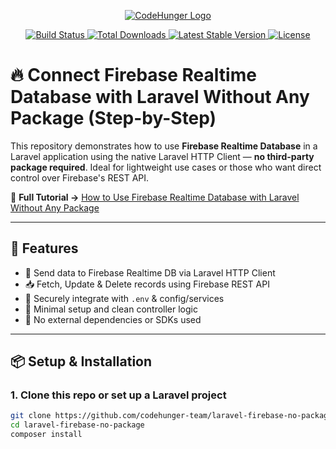 <p align="center">
    <a href="https://www.codehunger.in" target="_blank">
        <img src="https://www.codehunger.in/assets/image/logo.png" alt="CodeHunger Logo">
    </a>
</p>

<p align="center">
    <a href="https://github.com/laravel/framework/actions">
        <img src="https://github.com/laravel/framework/workflows/tests/badge.svg" alt="Build Status">
    </a>
    <a href="https://packagist.org/packages/laravel/framework">
        <img src="https://img.shields.io/packagist/dt/laravel/framework" alt="Total Downloads">
    </a>
    <a href="https://packagist.org/packages/laravel/framework">
        <img src="https://img.shields.io/packagist/v/laravel/framework" alt="Latest Stable Version">
    </a>
    <a href="https://packagist.org/packages/laravel/framework">
        <img src="https://img.shields.io/packagist/l/laravel/framework" alt="License">
    </a>
</p>

# 🔥 Connect Firebase Realtime Database with Laravel Without Any Package (Step-by-Step)

This repository demonstrates how to use **Firebase Realtime Database** in a Laravel application using the native Laravel HTTP Client — **no third-party package required**. Ideal for lightweight use cases or those who want direct control over Firebase's REST API.

📖 **Full Tutorial →** [How to Use Firebase Realtime Database with Laravel Without Any Package](https://www.codehunger.in/blog/how-to-use-firebase-realtime-database-with-laravel-without-any-package-step-by-step-guide)

---

## 🚀 Features

- 📡 Send data to Firebase Realtime DB via Laravel HTTP Client  
- 📥 Fetch, Update & Delete records using Firebase REST API  
- 🔐 Securely integrate with `.env` & config/services  
- 🧱 Minimal setup and clean controller logic  
- 📂 No external dependencies or SDKs used  

---

## 📦 Setup & Installation

### 1. Clone this repo or set up a Laravel project

```bash
git clone https://github.com/codehunger-team/laravel-firebase-no-package.git
cd laravel-firebase-no-package
composer install
